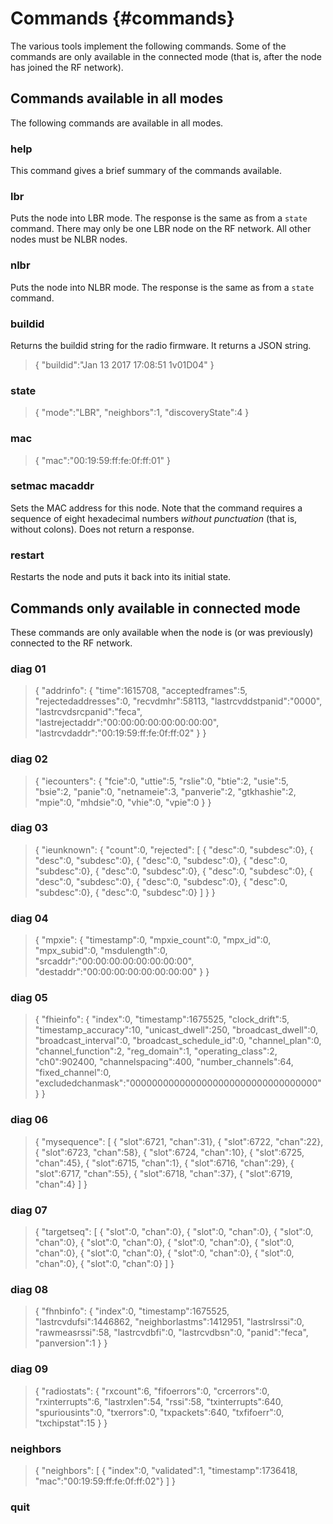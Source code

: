# Commands  {#commands}
The various tools implement the following commands.  Some of the commands are only available in the connected mode (that is, after the node has joined the RF network).

## Commands available in all modes
The following commands are available in all modes.

### help
This command gives a brief summary of the commands available.

### lbr
Puts the node into LBR mode.  The response is the same as from a `state` command.  There may only be one LBR node on the RF network.  All other nodes must be NLBR nodes.

### nlbr
Puts the node into NLBR mode.  The response is the same as from a `state` command.

### buildid
Returns the buildid string for the radio firmware.  It returns a JSON string.
> { "buildid":"Jan 13 2017 17:08:51 1v01D04" }
### state
> { "mode":"LBR", "neighbors":1, "discoveryState":4 }
### mac
> { "mac":"00:19:59:ff:fe:0f:ff:01" }

### setmac macaddr
Sets the MAC address for this node.  Note that the command requires a sequence of eight hexadecimal numbers *without punctuation* (that is, without colons).  Does not return a response.

### restart
Restarts the node and puts it back into its initial state.

## Commands only available in connected mode
These commands are only available when the node is (or was previously) connected to the RF network.

### diag 01
> { "addrinfo": { "time":1615708, "acceptedframes":5, "rejectedaddresses":0, "recvdmhr":58113, "lastrcvddstpanid":"0000", "lastrcvdsrcpanid":"feca", "lastrejectaddr":"00:00:00:00:00:00:00:00", "lastrcvdaddr":"00:19:59:ff:fe:0f:ff:02" } }
### diag 02
> { "iecounters": { "fcie":0, "uttie":5, "rslie":0, "btie":2, "usie":5, "bsie":2, "panie":0, "netnameie":3, "panverie":2, "gtkhashie":2, "mpie":0, "mhdsie":0, "vhie":0, "vpie":0 } }
### diag 03
> { "ieunknown": { "count":0, "rejected": [ { "desc":0, "subdesc":0}, { "desc":0, "subdesc":0}, { "desc":0, "subdesc":0}, { "desc":0, "subdesc":0}, { "desc":0, "subdesc":0}, { "desc":0, "subdesc":0}, { "desc":0, "subdesc":0}, { "desc":0, "subdesc":0}, { "desc":0, "subdesc":0}, { "desc":0, "subdesc":0} ] } }
### diag 04
> { "mpxie": { "timestamp":0, "mpxie_count":0, "mpx_id":0, "mpx_subid":0, "msdulength":0, "srcaddr":"00:00:00:00:00:00:00:00", "destaddr":"00:00:00:00:00:00:00:00" } }
### diag 05
> { "fhieinfo": { "index":0, "timestamp":1675525, "clock_drift":5, "timestamp_accuracy":10, "unicast_dwell":250, "broadcast_dwell":0, "broadcast_interval":0, "broadcast_schedule_id":0, "channel_plan":0, "channel_function":2, "reg_domain":1, "operating_class":2, "ch0":902400, "channelspacing":400, "number_channels":64, "fixed_channel":0, "excludedchanmask":"0000000000000000000000000000000000" } }
### diag 06
> { "mysequence": [ { "slot":6721, "chan":31}, { "slot":6722, "chan":22}, { "slot":6723, "chan":58}, { "slot":6724, "chan":10}, { "slot":6725, "chan":45}, { "slot":6715, "chan":1}, { "slot":6716, "chan":29}, { "slot":6717, "chan":55}, { "slot":6718, "chan":37}, { "slot":6719, "chan":4} ] }
### diag 07
> { "targetseq": [ { "slot":0, "chan":0}, { "slot":0, "chan":0}, { "slot":0, "chan":0}, { "slot":0, "chan":0}, { "slot":0, "chan":0}, { "slot":0, "chan":0}, { "slot":0, "chan":0}, { "slot":0, "chan":0}, { "slot":0, "chan":0}, { "slot":0, "chan":0} ] }
### diag 08
> { "fhnbinfo": { "index":0, "timestamp":1675525, "lastrcvdufsi":1446862, "neighborlastms":1412951, "lastrslrssi":0, "rawmeasrssi":58, "lastrcvdbfi":0, "lastrcvdbsn":0, "panid":"feca", "panversion":1 } }
### diag 09
> { "radiostats": { "rxcount":6, "fifoerrors":0, "crcerrors":0, "rxinterrupts":6, "lastrxlen":54, "rssi":58, "txinterrupts":640, "spuriousints":0, "txerrors":0, "txpackets":640, "txfifoerr":0, "txchipstat":15 } }
### neighbors
> { "neighbors": [ { "index":0, "validated":1, "timestamp":1736418, "mac":"00:19:59:ff:fe:0f:ff:02"} ] }
### quit
